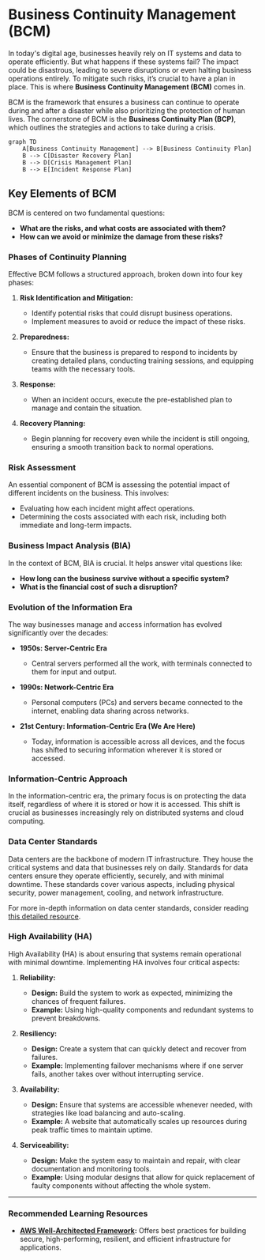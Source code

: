 # Business Continuity Management (BCM)

In today's digital age, businesses heavily rely on IT systems and data to operate efficiently. But what happens if these systems fail? The impact could be disastrous, leading to severe disruptions or even halting business operations entirely. To mitigate such risks, it’s crucial to have a plan in place. This is where **Business Continuity Management (BCM)** comes in.

BCM is the framework that ensures a business can continue to operate during and after a disaster while also prioritizing the protection of human lives. The cornerstone of BCM is the **Business Continuity Plan (BCP)**, which outlines the strategies and actions to take during a crisis.

```mermaid
graph TD
    A[Business Continuity Management] --> B[Business Continuity Plan]
    B --> C[Disaster Recovery Plan]
    B --> D[Crisis Management Plan]
    B --> E[Incident Response Plan]
```

## Key Elements of BCM

BCM is centered on two fundamental questions:

- **What are the risks, and what costs are associated with them?**
- **How can we avoid or minimize the damage from these risks?**

### Phases of Continuity Planning

Effective BCM follows a structured approach, broken down into four key phases:

1. **Risk Identification and Mitigation:**

   - Identify potential risks that could disrupt business operations.
   - Implement measures to avoid or reduce the impact of these risks.

2. **Preparedness:**

   - Ensure that the business is prepared to respond to incidents by creating detailed plans, conducting training sessions, and equipping teams with the necessary tools.

3. **Response:**

   - When an incident occurs, execute the pre-established plan to manage and contain the situation.

4. **Recovery Planning:**
   - Begin planning for recovery even while the incident is still ongoing, ensuring a smooth transition back to normal operations.

### Risk Assessment

An essential component of BCM is assessing the potential impact of different incidents on the business. This involves:

- Evaluating how each incident might affect operations.
- Determining the costs associated with each risk, including both immediate and long-term impacts.

### Business Impact Analysis (BIA)

In the context of BCM, BIA is crucial. It helps answer vital questions like:

- **How long can the business survive without a specific system?**
- **What is the financial cost of such a disruption?**

### Evolution of the Information Era

The way businesses manage and access information has evolved significantly over the decades:

- **1950s: Server-Centric Era**
  - Central servers performed all the work, with terminals connected to them for input and output.
- **1990s: Network-Centric Era**

  - Personal computers (PCs) and servers became connected to the internet, enabling data sharing across networks.

- **21st Century: Information-Centric Era (We Are Here)**
  - Today, information is accessible across all devices, and the focus has shifted to securing information wherever it is stored or accessed.

### Information-Centric Approach

In the information-centric era, the primary focus is on protecting the data itself, regardless of where it is stored or how it is accessed. This shift is crucial as businesses increasingly rely on distributed systems and cloud computing.

### Data Center Standards

Data centers are the backbone of modern IT infrastructure. They house the critical systems and data that businesses rely on daily. Standards for data centers ensure they operate efficiently, securely, and with minimal downtime. These standards cover various aspects, including physical security, power management, cooling, and network infrastructure.

For more in-depth information on data center standards, consider reading [this detailed resource](https://cc-techgroup.com/data-center-standards).

### High Availability (HA)

High Availability (HA) is about ensuring that systems remain operational with minimal downtime. Implementing HA involves four critical aspects:

1. **Reliability:**

   - **Design:** Build the system to work as expected, minimizing the chances of frequent failures.
   - **Example:** Using high-quality components and redundant systems to prevent breakdowns.

2. **Resiliency:**

   - **Design:** Create a system that can quickly detect and recover from failures.
   - **Example:** Implementing failover mechanisms where if one server fails, another takes over without interrupting service.

3. **Availability:**

   - **Design:** Ensure that systems are accessible whenever needed, with strategies like load balancing and auto-scaling.
   - **Example:** A website that automatically scales up resources during peak traffic times to maintain uptime.

4. **Serviceability:**
   - **Design:** Make the system easy to maintain and repair, with clear documentation and monitoring tools.
   - **Example:** Using modular designs that allow for quick replacement of faulty components without affecting the whole system.

---

### Recommended Learning Resources

- **[AWS Well-Architected Framework](https://aws.amazon.com/architecture/well-architected/):** Offers best practices for building secure, high-performing, resilient, and efficient infrastructure for applications.
